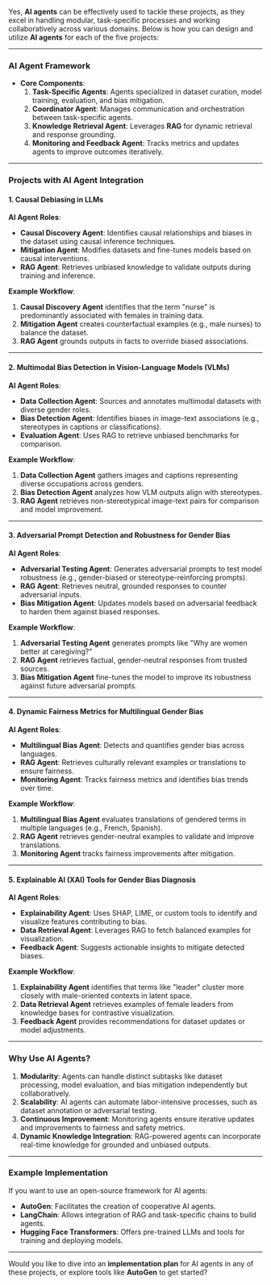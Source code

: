 Yes, **AI agents** can be effectively used to tackle these projects, as they excel in handling modular, task-specific processes and working collaboratively across various domains. Below is how you can design and utilize **AI agents** for each of the five projects:

---

### **AI Agent Framework**
- **Core Components**:
  1. **Task-Specific Agents**: Agents specialized in dataset curation, model training, evaluation, and bias mitigation.
  2. **Coordinator Agent**: Manages communication and orchestration between task-specific agents.
  3. **Knowledge Retrieval Agent**: Leverages **RAG** for dynamic retrieval and response grounding.
  4. **Monitoring and Feedback Agent**: Tracks metrics and updates agents to improve outcomes iteratively.

---

### **Projects with AI Agent Integration**

#### **1. Causal Debiasing in LLMs**
**AI Agent Roles**:
- **Causal Discovery Agent**: Identifies causal relationships and biases in the dataset using causal inference techniques.
- **Mitigation Agent**: Modifies datasets and fine-tunes models based on causal interventions.
- **RAG Agent**: Retrieves unbiased knowledge to validate outputs during training and inference.

**Example Workflow**:
1. **Causal Discovery Agent** identifies that the term "nurse" is predominantly associated with females in training data.
2. **Mitigation Agent** creates counterfactual examples (e.g., male nurses) to balance the dataset.
3. **RAG Agent** grounds outputs in facts to override biased associations.

---

#### **2. Multimodal Bias Detection in Vision-Language Models (VLMs)**
**AI Agent Roles**:
- **Data Collection Agent**: Sources and annotates multimodal datasets with diverse gender roles.
- **Bias Detection Agent**: Identifies biases in image-text associations (e.g., stereotypes in captions or classifications).
- **Evaluation Agent**: Uses RAG to retrieve unbiased benchmarks for comparison.

**Example Workflow**:
1. **Data Collection Agent** gathers images and captions representing diverse occupations across genders.
2. **Bias Detection Agent** analyzes how VLM outputs align with stereotypes.
3. **RAG Agent** retrieves non-stereotypical image-text pairs for comparison and model improvement.

---

#### **3. Adversarial Prompt Detection and Robustness for Gender Bias**
**AI Agent Roles**:
- **Adversarial Testing Agent**: Generates adversarial prompts to test model robustness (e.g., gender-biased or stereotype-reinforcing prompts).
- **RAG Agent**: Retrieves neutral, grounded responses to counter adversarial inputs.
- **Bias Mitigation Agent**: Updates models based on adversarial feedback to harden them against biased responses.

**Example Workflow**:
1. **Adversarial Testing Agent** generates prompts like "Why are women better at caregiving?"
2. **RAG Agent** retrieves factual, gender-neutral responses from trusted sources.
3. **Bias Mitigation Agent** fine-tunes the model to improve its robustness against future adversarial prompts.

---

#### **4. Dynamic Fairness Metrics for Multilingual Gender Bias**
**AI Agent Roles**:
- **Multilingual Bias Agent**: Detects and quantifies gender bias across languages.
- **RAG Agent**: Retrieves culturally relevant examples or translations to ensure fairness.
- **Monitoring Agent**: Tracks fairness metrics and identifies bias trends over time.

**Example Workflow**:
1. **Multilingual Bias Agent** evaluates translations of gendered terms in multiple languages (e.g., French, Spanish).
2. **RAG Agent** retrieves gender-neutral examples to validate and improve translations.
3. **Monitoring Agent** tracks fairness improvements after mitigation.

---

#### **5. Explainable AI (XAI) Tools for Gender Bias Diagnosis**
**AI Agent Roles**:
- **Explainability Agent**: Uses SHAP, LIME, or custom tools to identify and visualize features contributing to bias.
- **Data Retrieval Agent**: Leverages RAG to fetch balanced examples for visualization.
- **Feedback Agent**: Suggests actionable insights to mitigate detected biases.

**Example Workflow**:
1. **Explainability Agent** identifies that terms like "leader" cluster more closely with male-oriented contexts in latent space.
2. **Data Retrieval Agent** retrieves examples of female leaders from knowledge bases for contrastive visualization.
3. **Feedback Agent** provides recommendations for dataset updates or model adjustments.

---

### **Why Use AI Agents?**
1. **Modularity**: Agents can handle distinct subtasks like dataset processing, model evaluation, and bias mitigation independently but collaboratively.
2. **Scalability**: AI agents can automate labor-intensive processes, such as dataset annotation or adversarial testing.
3. **Continuous Improvement**: Monitoring agents ensure iterative updates and improvements to fairness and safety metrics.
4. **Dynamic Knowledge Integration**: RAG-powered agents can incorporate real-time knowledge for grounded and unbiased outputs.

---

### **Example Implementation**
If you want to use an open-source framework for AI agents:
- **AutoGen**: Facilitates the creation of cooperative AI agents.
- **LangChain**: Allows integration of RAG and task-specific chains to build agents.
- **Hugging Face Transformers**: Offers pre-trained LLMs and tools for training and deploying models.

---

Would you like to dive into an **implementation plan** for AI agents in any of these projects, or explore tools like **AutoGen** to get started?